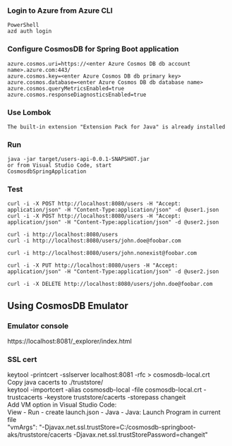 ### Login to Azure from Azure CLI
	PowerShell
	azd auth login
	
### Configure CosmosDB for Spring Boot application
	azure.cosmos.uri=https://<enter Azure Cosmos DB db account name>.azure.com:443/
	azure.cosmos.key=<enter Azure Cosmos DB db primary key>
	azure.cosmos.database=<enter Azure Cosmos DB db database name>
	azure.cosmos.queryMetricsEnabled=true
	azure.cosmos.responseDiagnosticsEnabled=true

### Use Lombok 
    The built-in extension "Extension Pack for Java" is already installed

### Run
	java -jar target/users-api-0.0.1-SNAPSHOT.jar
	or from Visual Studio Code, start
	CosmosdbSpringApplication
	
### Test
	curl -i -X POST http://localhost:8080/users -H "Accept: application/json" -H "Content-Type:application/json" -d @user1.json
	curl -i -X POST http://localhost:8080/users -H "Accept: application/json" -H "Content-Type:application/json" -d @user2.json

	curl -i http://localhost:8080/users
	curl -i http://localhost:8080/users/john.doe@foobar.com
	
	curl -i http://localhost:8080/users/john.nonexist@foobar.com
	
	curl -i -X PUT http://localhost:8080/users -H "Accept: application/json" -H "Content-Type:application/json" -d @user2.json
	
	curl -i -X DELETE http://localhost:8080/users/john.doe@foobar.com

## Using CosmosDB Emulator

### Emulator console
https://localhost:8081/_explorer/index.html

### SSL cert
keytool -printcert -sslserver localhost:8081 -rfc > cosmosdb-local.crt  
Copy java cacerts to ./truststore/  
keytool -importcert -alias cosmosdb-local -file cosmosdb-local.crt -trustcacerts -keystore truststore/cacerts -storepass changeit  
Add VM option in Visual Studio Code:  
View - Run - create launch.json - Java - Java: Launch Program in current file  
"vmArgs": "-Djavax.net.ssl.trustStore=C:/cosmosdb-springboot-aks/truststore/cacerts -Djavax.net.ssl.trustStorePassword=changeit"  

